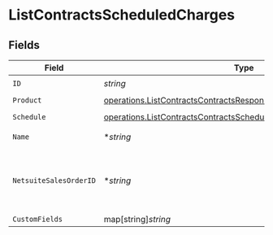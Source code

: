 # ListContractsScheduledCharges


## Fields

| Field                                                                                                                                                    | Type                                                                                                                                                     | Required                                                                                                                                                 | Description                                                                                                                                              |
| -------------------------------------------------------------------------------------------------------------------------------------------------------- | -------------------------------------------------------------------------------------------------------------------------------------------------------- | -------------------------------------------------------------------------------------------------------------------------------------------------------- | -------------------------------------------------------------------------------------------------------------------------------------------------------- |
| `ID`                                                                                                                                                     | *string*                                                                                                                                                 | :heavy_check_mark:                                                                                                                                       | N/A                                                                                                                                                      |
| `Product`                                                                                                                                                | [operations.ListContractsContractsResponse200ApplicationJSONProduct](../../models/operations/listcontractscontractsresponse200applicationjsonproduct.md) | :heavy_check_mark:                                                                                                                                       | N/A                                                                                                                                                      |
| `Schedule`                                                                                                                                               | [operations.ListContractsContractsSchedule](../../models/operations/listcontractscontractsschedule.md)                                                   | :heavy_check_mark:                                                                                                                                       | N/A                                                                                                                                                      |
| `Name`                                                                                                                                                   | **string*                                                                                                                                                | :heavy_minus_sign:                                                                                                                                       | displayed on invoices                                                                                                                                    |
| `NetsuiteSalesOrderID`                                                                                                                                   | **string*                                                                                                                                                | :heavy_minus_sign:                                                                                                                                       | This field's availability is dependent on your client's configuration.                                                                                   |
| `CustomFields`                                                                                                                                           | map[string]*string*                                                                                                                                      | :heavy_minus_sign:                                                                                                                                       | N/A                                                                                                                                                      |